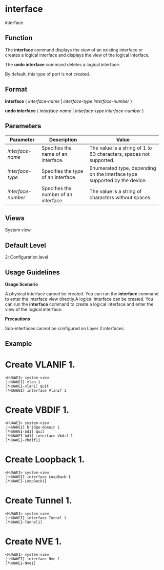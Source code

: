 interface
=========

interface

Function
--------



The **interface** command displays the view of an existing interface or creates a logical interface and displays the view of the logical interface.

The **undo interface** command deletes a logical interface.



By default, this type of port is not created.


Format
------

**interface** { *interface-name* | *interface-type* *interface-number* }

**undo interface** { *interface-name* | *interface-type* *interface-number* }


Parameters
----------

| Parameter | Description | Value |
| --- | --- | --- |
| *interface-name* | Specifies the name of an interface. | The value is a string of 1 to 63 characters, spaces not supported. |
| *interface-type* | Specifies the type of an interface. | Enumerated type, depending on the interface type supported by the device. |
| *interface-number* | Specifies the number of an interface. | The value is a string of characters without spaces. |



Views
-----

System view


Default Level
-------------

2: Configuration level


Usage Guidelines
----------------

**Usage Scenario**



A physical interface cannot be created. You can run the **interface** command to enter the interface view directly.A logical interface can be created. You can run the **interface** command to create a logical interface and enter the view of the logical interface.



**Precautions**



Sub-interfaces cannot be configured on Layer 2 interfaces.




Example
-------

# Create VLANIF 1.
```
<HUAWEI> system-view
[~HUAWEI] vlan 1
[*HUAWEI-vlan1] quit
[*HUAWEI] interface Vlanif 1

```

# Create VBDIF 1.
```
<HUAWEI> system-view
[~HUAWEI] bridge-domain 1
[*HUAWEI-bd1] quit
[*HUAWEI-bd1] interface Vbdif 1
[*HUAWEI-Vbdif1]

```

# Create Loopback 1.
```
<HUAWEI> system-view
[~HUAWEI] interface LoopBack 1
[*HUAWEI-LoopBack1]

```

# Create Tunnel 1.
```
<HUAWEI> system-view
[~HUAWEI] interface Tunnel 1
[*HUAWEI-Tunnel1]

```

# Create NVE 1.
```
<HUAWEI> system-view
[~HUAWEI] interface Nve 1
[*HUAWEI-Nve1]

```